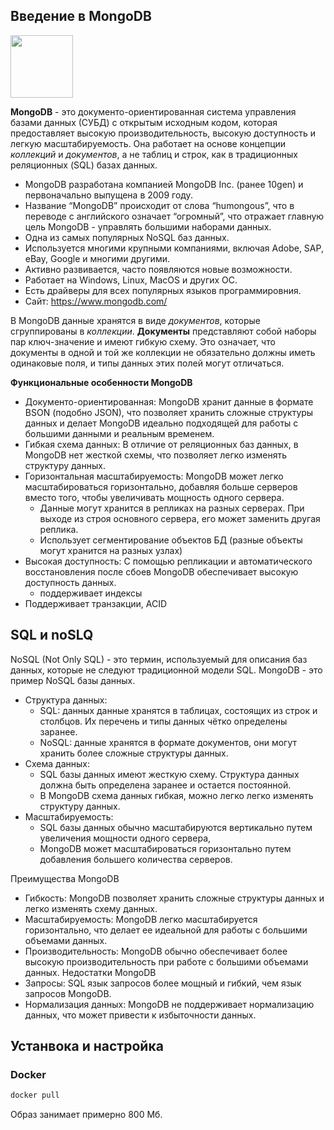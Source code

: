 ## Введение в MongoDB
<img src="https://upload.wikimedia.org/wikipedia/commons/thumb/9/93/MongoDB_Logo.svg/2560px-MongoDB_Logo.svg.png" height=100>


**MongoDB** - это документо-ориентированная система управления базами данных (СУБД) с открытым исходным кодом, которая предоставляет высокую производительность, высокую доступность и легкую масштабируемость. Она работает на основе концепции *коллекций* и *документов*, а не таблиц и строк, как в традиционных реляционных (SQL) базах данных.

- MongoDB разработана компанией MongoDB Inc. (ранее 10gen) и первоначально выпущена в 2009 году. 
- Название “MongoDB” происходит от слова “humongous”, что в переводе с английского означает “огромный”, что отражает главную цель MongoDB - управлять большими наборами данных.
- Одна из самых популярных NoSQL баз данных. 
- Используется многими крупными компаниями, включая Adobe, SAP, eBay, Google и многими другими.
- Активно развивается, часто появляются новые возможности.
- Работает на Windows, Linux, MacOS и других ОС.
- Есть драйверы для всех популярных языков программировния.
- Сайт: https://www.mongodb.com/


В MongoDB данные хранятся в виде *документов*, которые сгруппированы в *коллекции*. 
**Документы** представляют собой наборы пар ключ-значение и имеют гибкую схему. Это означает, что документы в одной и той же коллекции не обязательно должны иметь одинаковые поля, и типы данных этих полей могут отличаться.





**Функциональные особенности MongoDB**
* Документо-ориентированная: MongoDB хранит данные в формате BSON (подобно JSON), что позволяет хранить сложные структуры данных и делает MongoDB идеально подходящей для работы с большими данными и реальным временем.
* Гибкая схема данных: В отличие от реляционных баз данных, в MongoDB нет жесткой схемы, что позволяет легко изменять структуру данных.
* Горизонтальная масштабируемость: MongoDB может легко масштабироваться горизонтально, добавляя больше серверов вместо того, чтобы увеличивать мощность одного сервера.
    * Данные могут хранится в репликах на разных серверах. При выходе из строя основного сервера, его может заменить другая реплика.
    * Использует сегментирование объектов БД (разные объекты могут хранится на разных узлах)
* Высокая доступность: С помощью репликации и автоматического восстановления после сбоев MongoDB обеспечивает высокую доступность данных.
    * поддерживает индексы
* Поддерживает транзакции, ACID


## SQL и noSLQ
NoSQL (Not Only SQL) - это термин, используемый для описания баз данных, которые не следуют традиционной модели SQL. MongoDB - это пример NoSQL базы данных.


* Структура данных: 
    * SQL: данных данные хранятся в таблицах, состоящих из строк и столбцов. Их перечень и типы данных чётко определены заранее. 
    * NoSQL: данные хранятся в формате документов, они могут хранить более сложные структуры данных.
* Схема данных: 
    * SQL базы данных имеют жесткую схему. Структура данных должна быть определена заранее и остается постоянной. 
    * В MongoDB схема данных гибкая, можно легко легко изменять структуру данных.
* Масштабируемость: 
    * SQL базы данных обычно масштабируются вертикально путем увеличения мощности одного сервера, 
    * MongoDB может масштабироваться горизонтально путем добавления большего количества серверов.


Преимущества MongoDB
- Гибкость: MongoDB позволяет хранить сложные структуры данных и легко изменять схему данных.
- Масштабируемость: MongoDB легко масштабируется горизонтально, что делает ее идеальной для работы с большими объемами данных.
- Производительность: MongoDB обычно обеспечивает более высокую производительность при работе с большими объемами данных.
Недостатки MongoDB
- Запросы: SQL язык запросов более мощный и гибкий, чем язык запросов MongoDB.
- Нормализация данных: MongoDB не поддерживает нормализацию данных, что может привести к избыточности данных.


## Устанвока и настройка


### Docker

```bash
docker pull
```
Образ занимает примерно 800 Мб.